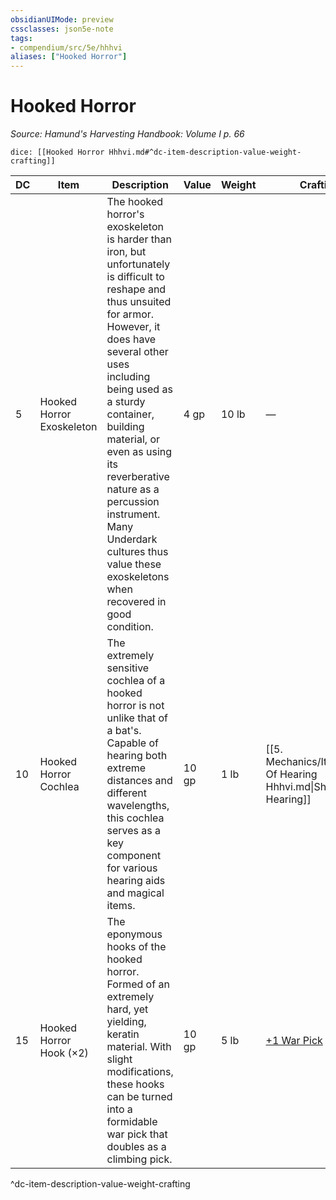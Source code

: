 ```yaml
---
obsidianUIMode: preview
cssclasses: json5e-note
tags:
- compendium/src/5e/hhhvi
aliases: ["Hooked Horror"]
---
```

# Hooked Horror
*Source: Hamund's Harvesting Handbook: Volume I p. 66* 

`dice: [[Hooked Horror Hhhvi.md#^dc-item-description-value-weight-crafting]]`

| DC | Item | Description | Value | Weight | Crafting |
|----|------|-------------|-------|--------|----------|
| 5 | Hooked Horror Exoskeleton | The hooked horror's exoskeleton is harder than iron, but unfortunately is difficult to reshape and thus unsuited for armor. However, it does have several other uses including being used as a sturdy container, building material, or even as using its reverberative nature as a percussion instrument. Many Underdark cultures thus value these exoskeletons when recovered in good condition. | 4 gp | 10 lb | — |
| 10 | Hooked Horror Cochlea | The extremely sensitive cochlea of a hooked horror is not unlike that of a bat's. Capable of hearing both extreme distances and different wavelengths, this cochlea serves as a key component for various hearing aids and magical items. | 10 gp | 1 lb | [[5. Mechanics/Items/Shell Of Hearing Hhhvi.md\|Shell of Hearing]] |
| 15 | Hooked Horror Hook (×2) | The eponymous hooks of the hooked horror. Formed of an extremely hard, yet yielding, keratin material. With slight modifications, these hooks can be turned into a formidable war pick that doubles as a climbing pick. | 10 gp | 5 lb | [+1 War Pick](compendium/items/1-weapon.md) |
^dc-item-description-value-weight-crafting